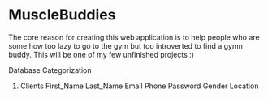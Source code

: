 # MuscleBuddies
The core reason for creating this web application is to help people who are some how too lazy to go to the gym but too introverted to find a gymn buddy. This will be one of my few unfinished projects :)


Database Categorization
1. Clients
First_Name
Last_Name
Email
Phone
Password
Gender
Location
